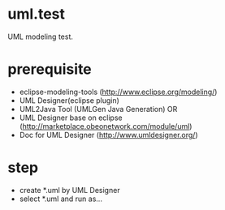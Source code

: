 # uml.test
UML modeling test.

# prerequisite
* eclipse-modeling-tools (http://www.eclipse.org/modeling/)
* UML Designer(eclipse plugin)
* UML2Java Tool (UMLGen Java Generation)
OR
* UML Designer base on eclipse (http://marketplace.obeonetwork.com/module/uml)
* Doc for UML Designer (http://www.umldesigner.org/)

# step
* create *.uml by UML Designer
* select *.uml and run as...